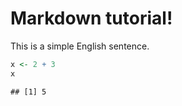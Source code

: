 Markdown tutorial!
================

This is a simple English sentence.

``` r
x <- 2 + 3
x
```

    ## [1] 5
